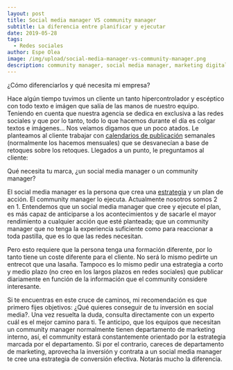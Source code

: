 ```yaml
---
layout: post
title: Social media manager VS community manager
subtitle: La diferencia entre planificar y ejecutar
date: 2019-05-28
tags:
  - Redes sociales
author: Espe Olea
image: /img/upload/social-media-manager-vs-community-manager.png
description: community manager, social media manager, marketing digital
---
```

¿Cómo diferenciarlos y qué necesita mi empresa?

Hace algún tiempo tuvimos un cliente un tanto hipercontrolador y escéptico con todo texto e imágen que salía de las manos de nuestro equipo. Teniendo en cuenta que nuestra agencia se dedica en exclusiva a las redes sociales y que por lo tanto, todo lo que hacemos durante el día es colgar textos e imágenes… Nos veíamos digamos que un poco atados. Le planteamos al cliente trabajar con [calendarios de publicación](https://supertu.es/servicios/calendario-editorial-redes-sociales/) semanales (normalmente los hacemos mensuales) que se desvanecían a base de retoques sobre los retoques. Llegados a un punto, le preguntamos al cliente:

Qué necesita tu marca, ¿un social media manager o un community manager? 

El social media manager es la persona que crea una [estrategia](https://supertu.es/servicios/estrategia-en-redes-sociales/) y un plan de acción. El community manager lo ejecuta. Actualmente nosotros somos 2 en 1. Entendemos que un social media manager que cree y ejecute el plan, es más capaz de anticiparse a los acontecimientos y de sacarle el mayor rendimiento a cualquier acción que esté planteada; que un community manager que no tenga la experiencia suficiente como para reaccionar a toda pastilla, que es lo que las redes necesitan. 

Pero esto requiere que la persona tenga una formación diferente, por lo tanto tiene un coste diferente para el cliente. No será lo mismo pedirte un entrecot que una lasaña. Tampoco es lo mismo pedir una estrategia a corto y medio plazo (no creo en los largos plazos en redes sociales) que publicar diariamente en función de la información que el community considere interesante. 

Si te encuentras en este cruce de caminos, mi recomendación es que primero fijes objetivos: ¿Qué quieres conseguir de tu inversión en social media?. Una vez resuelta la duda, consulta directamente con un experto cuál es el mejor camino para ti. Te anticipo, que los equipos que necesitan un community manager normalmente tienen departamento de marketing interno, así, el community estará constantemente orientado por la estrategia marcada por el departamento. Si por el contrario, careces de departamento de marketing, aprovecha la inversión y contrata a un social media manager te cree una estrategia de conversión efectiva. Notarás mucho la diferencia.